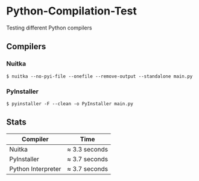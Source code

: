 # Python-Compilation-Test
Testing different Python compilers

## Compilers
### Nuitka
```
$ nuitka --no-pyi-file --onefile --remove-output --standalone main.py
```
### PyInstaller
```
$ pyinstaller -F --clean -o PyInstaller main.py
```
## Stats
| Compiler           | Time          |
| ------------------ | ------------- |
| Nuitka             | ≈ 3.3 seconds |
| PyInstaller        | ≈ 3.7 seconds |
| Python Interpreter | ≈ 3.7 seconds |
